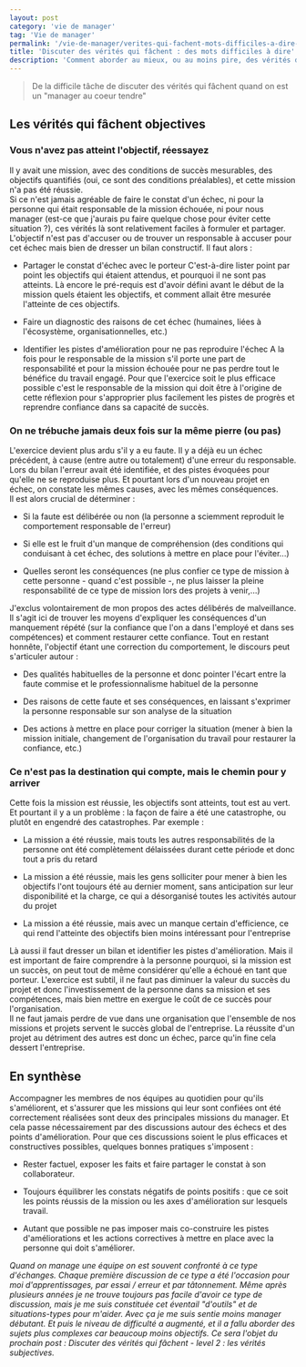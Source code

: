 ```yaml
---
layout: post
category: 'vie de manager'
tag: 'Vie de manager'
permalink: '/vie-de-manager/verites-qui-fachent-mots-difficiles-a-dire-objectives'
title: 'Discuter des vérités qui fâchent : des mots difficiles à dire'
description: 'Comment aborder au mieux, ou au moins pire, des vérités difficiles sur les réalisations et les méthodes de travail avec un membre de votre équipe'
---
```


> De la difficile tâche de discuter des vérités qui fâchent quand on est un "manager au coeur tendre"

## Les vérités qui fâchent objectives
### Vous n'avez pas atteint l'objectif, réessayez
Il y avait une mission, avec des conditions de succès mesurables, des objectifs quantifiés (oui, ce sont des conditions préalables), et cette mission n'a pas été réussie.   
Si ce n'est jamais agréable de faire le constat d'un échec, ni pour la personne qui était responsable de la mission échouée, ni pour nous manager (est-ce que j'aurais pu faire quelque chose pour éviter cette situation ?), ces vérités là sont relativement faciles à formuler et partager.    
L'objectif n'est pas d'accuser ou de trouver un responsable à accuser pour cet échec mais bien de dresser un bilan constructif. Il faut alors : 

* Partager le constat d'échec avec le porteur 
C'est-à-dire lister point par point les objectifs qui étaient attendus, et pourquoi il ne sont pas atteints. Là encore le pré-requis est d'avoir défini avant le début de la mission quels étaient les objectifs, et comment allait être mesurée l'atteinte de ces objectifs.

* Faire un diagnostic des raisons de cet échec (humaines, liées à l'écosystème, organisationnelles, etc.)

* Identifier les pistes d'amélioration pour ne pas reproduire l'échec
A la fois pour le responsable de la mission s'il porte une part de responsabilité et pour la mission échouée pour ne pas perdre tout le bénéfice du travail engagé.
Pour que l'exercice soit le plus efficace possible c'est le responsable de la mission qui doit être à l'origine de cette réflexion pour s'approprier plus facilement les pistes de progrès et reprendre confiance dans sa capacité de succès. 

### On ne trébuche jamais deux fois sur la même pierre (ou pas)
L'exercice devient plus ardu s'il y a eu faute. Il y a déjà eu un échec précédent, à cause (entre autre ou totalement) d'une erreur du responsable. Lors du bilan l'erreur avait été identifiée, et des pistes évoquées pour qu'elle ne se reproduise plus. Et pourtant lors d'un nouveau projet en échec, on constate les mêmes causes, avec les mêmes conséquences.    
Il est alors crucial de déterminer : 

* Si la faute est délibérée ou non (la personne a sciemment reproduit le comportement responsable de l'erreur)

* Si elle est le fruit d'un manque de compréhension (des conditions qui conduisant à cet échec, des solutions à mettre en place pour l'éviter...)

* Quelles seront les conséquences (ne plus confier ce type de mission à cette personne - quand c'est possible -, ne plus laisser la pleine responsabilité de ce type de mission lors des projets à venir,...)

J'exclus volontairement de mon propos des actes délibérés de malveillance. Il s'agit ici de trouver les moyens d'expliquer les conséquences d'un manquement répété (sur la confiance que l'on a dans l'employé et dans ses compétences) et comment restaurer cette confiance. Tout en restant honnête, l'objectif étant une correction du comportement, le discours peut s'articuler autour : 

* Des qualités habituelles de la personne et donc pointer l'écart entre la faute commise et le professionnalisme habituel de la personne

* Des raisons de cette faute et ses conséquences, en laissant s'exprimer la personne responsable sur son analyse de la situation

* Des actions à mettre en place pour corriger la situation (mener à bien la mission initiale, changement de l'organisation du travail pour restaurer la confiance, etc.)

### Ce n'est pas la destination qui compte, mais le chemin pour y arriver
Cette fois la mission est réussie, les objectifs sont atteints, tout est au vert. Et pourtant il y a un problème : la façon de faire a été une catastrophe, ou plutôt en engendré des catastrophes. 
Par exemple : 

* La mission a été réussie, mais touts les autres responsabilités de la personne ont été complètement délaissées durant cette période et donc tout a pris du retard

* La mission a été réussie, mais les gens solliciter pour mener à bien les objectifs l'ont toujours été au dernier moment, sans anticipation sur leur disponibilité et la charge, ce qui a désorganisé toutes les activités autour du projet

* La mission a été réussie, mais avec un manque certain d'efficience, ce qui rend l'atteinte des objectifs bien moins intéressant pour l'entreprise

Là aussi il faut dresser un bilan et identifier les pistes d'amélioration. Mais il est important de faire comprendre à la personne pourquoi, si la mission est un succès, on peut tout de même considérer qu'elle a échoué en tant que porteur.    L'exercice est subtil, il ne faut pas diminuer la valeur du succès du projet et donc l'investissement de la personne dans sa mission et ses compétences, mais bien mettre en exergue le coût de ce succès pour l'organisation.    
Il ne faut jamais perdre de vue dans une organisation que l'ensemble de nos missions et projets servent le succès global de l'entreprise. La réussite d'un projet au détriment des autres est donc un échec, parce qu'in fine cela dessert l'entreprise. 

## En synthèse
Accompagner les membres de nos équipes au quotidien pour qu'ils s'améliorent, et s'assurer que les missions qui leur sont confiées ont été correctement réalisées sont deux des principales missions du manager. Et cela passe nécessairement par des discussions autour des échecs et des points d'amélioration. Pour que ces discussions soient le plus efficaces et constructives possibles, quelques bonnes pratiques s'imposent : 

* Rester factuel, exposer les faits et faire partager le constat à son collaborateur.

* Toujours équilibrer les constats négatifs de points positifs : que ce soit les points réussis de la mission ou les axes d'amélioration sur lesquels travail.

* Autant que possible ne pas imposer mais co-construire les pistes d'améliorations et les actions correctives à mettre en place avec la personne qui doit s'améliorer.

*Quand on manage une équipe on est souvent confronté à ce type d'échanges. Chaque première discussion de ce type a été l'occasion pour moi d'apprentissages, par essai / erreur et par tâtonnement. Même après plusieurs années je ne trouve toujours pas facile d'avoir ce type de discussion, mais je me suis constituée cet éventail "d'outils" et de situations-types pour m'aider. Avec ça je me suis sentie moins manager débutant. Et puis le niveau de difficulté a augmenté, et il a fallu aborder des sujets plus complexes car beaucoup moins objectifs. Ce sera l'objet du prochain post : Discuter des vérités qui fâchent - level 2 : les vérités subjectives.*
